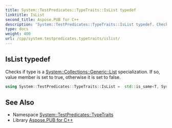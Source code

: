 ```yaml
---
title: System::TestPredicates::TypeTraits::IsList typedef
linktitle: IsList
second_title: Aspose.PUB for C++
description: 'System::TestPredicates::TypeTraits::IsList typedef. Checks if type is a System::Collections::Generic::List specialization. If so, value member is set to true, otherwise it is set to false in C++.'
type: docs
weight: 400
url: /cpp/system.testpredicates.typetraits/islist/
---
```

## IsList typedef


Checks if type is a [System::Collections::Generic::List](../../system.collections.generic/list/) specialization. If so, value member is set to true, otherwise it is set to false.

```cpp
using System::TestPredicates::TypeTraits::IsList =  std::is_same<T, System::Collections::Generic::List<typename T::ValueType>>
```


## See Also

* Namespace [System::TestPredicates::TypeTraits](../)
* Library [Aspose.PUB for C++](../../)
